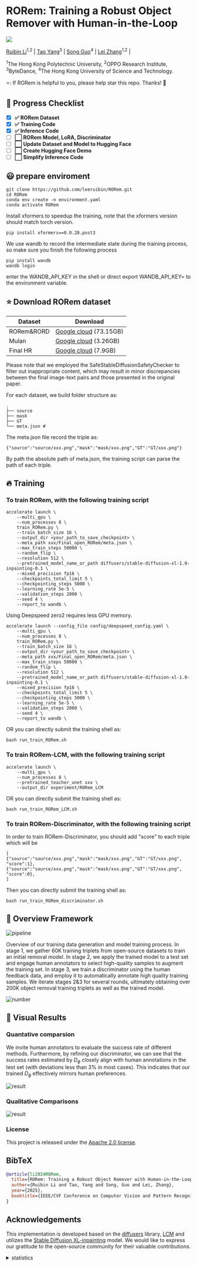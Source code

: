# RORem: Training a Robust Object Remover with Human-in-the-Loop

<a href='https://arxiv.org/abs/2501.00740'><img src='https://img.shields.io/badge/arXiv-2501.00740-b31b1b.svg'></a>

[Ruibin Li](https://github.com/leeruibin)<sup>1,2</sup>
| [Tao Yang](https://github.com/yangxy)<sup>3</sup> | 
[Song Guo](https://scholar.google.com/citations?user=Ib-sizwAAAAJ&hl=en)<sup>4</sup> | 
[Lei Zhang](https://scholar.google.com/citations?user=wzdCc-QAAAAJ&hl=en)<sup>1,2</sup> | 

<sup>1</sup>The Hong Kong Polytechnic University, <sup>2</sup>OPPO Research Institute, <sup>3</sup>ByteDance, <sup>4</sup>The Hong Kong University of Science and Technology.

⭐: If RORem is helpful to you, please help star this repo. Thanks! 🤗

## 📌 Progress Checklist
<!-- ✅ -->

- [x] **✅ RORem Dataset**  
- [x] **✅ Training Code**  
- [x] **✅ Inference Code**  
- [ ] **⬜️ RORem Model, LoRA, Discriminator**  
- [ ] **⬜️ Update Dataset and Model to Hugging Face**  
- [ ] **⬜️ Create Hugging Face Demo**  
- [ ] **⬜️ Simplify Inference Code**  

## 😃 prepare enviroment

```
git clone https://github.com/leeruibin/RORem.git
cd RORem
conda env create -n environment.yaml
conda activate RORem
```

Install xformers to speedup the training, note that the xformers version should match torch version.

```
pip install xformers==0.0.28.post3
```

We use wandb to record the intermediate state during the training process, so make sure you finish the following process

```
pip install wandb
wandb login
```
enter the WANDB_API_KEY in the shell or direct export WANDB_API_KEY=<your-api-key> to the environment variable.

## ⭐ Download RORem dataset

| Dataset    |  Download                                                  |
| -----------| --------------------------------------------               |
| RORem&RORD | [Google cloud](https://drive.google.com/file/d/1sE6IOhHNCKiwFLW4a2ZWcwU4_bhvGcSA/view?usp=sharing) (73.15GB) |
| Mulan      | [Google cloud](https://drive.google.com/file/d/1-dX5GfxyGEGBSfFeBgl5vMH9ODdCpbuq/view?usp=sharing) (3.26GB) |
| Final HR   | [Google cloud](https://drive.google.com/file/d/1S3p_yLjPuhZbh7S15actNaAOEPvUlW5C/view?usp=sharing) (7.9GB) |

Please note that we employed the SafeStableDiffusionSafetyChecker to filter out inappropriate content, which may result in minor discrepancies between the final image-text pairs and those presented in the original paper.

For each dataset, we build folder structure as:

```
.
├── source
├── mask
├── GT
└── meta.json #
```
The meta.json file record the triple as:
```
{"source":"source/xxx.png","mask":"mask/xxx.png","GT":"GT/xxx.png"}
```

By path the absolute path of meta.json, the training script can parse the path of each triple.

## 🔥 Training

### To train RORem, with the following training script

```
accelerate launch \
    --multi_gpu \
    --num_processes 8 \
    train_RORem.py \
    --train_batch_size 16 \
    --output_dir <your_path_to_save_checkpoint> \
    --meta_path xxx/Final_open_RORem/meta.json \
    --max_train_steps 50000 \
    --random_flip \
    --resolution 512 \
    --pretrained_model_name_or_path diffusers/stable-diffusion-xl-1.0-inpainting-0.1 \
    --mixed_precision fp16 \
    --checkpoints_total_limit 5 \
    --checkpointing_steps 5000 \
    --learning_rate 5e-5 \
    --validation_steps 2000 \
    --seed 4 \
    --report_to wandb \
```

Using Deepspeed zero2 requires less GPU memory.

```
accelerate launch --config_file config/deepspeed_config.yaml \
    --multi_gpu \
    --num_processes 8 \
    train_RORem.py \
    --train_batch_size 16 \
    --output_dir <your_path_to_save_checkpoint> \
    --meta_path xxx/Final_open_RORem/meta.json \
    --max_train_steps 50000 \
    --random_flip \
    --resolution 512 \
    --pretrained_model_name_or_path diffusers/stable-diffusion-xl-1.0-inpainting-0.1 \
    --mixed_precision fp16 \
    --checkpoints_total_limit 5 \
    --checkpointing_steps 5000 \
    --learning_rate 5e-5 \
    --validation_steps 2000 \
    --seed 4 \
    --report_to wandb \
```

OR you can directly submit the training shell as:

```
bash run_train_RORem.sh
```

### To train RORem-LCM, with the following training script

```
accelerate launch \
    --multi_gpu \
    --num_processes 8 \
    --pretrained_teacher_unet xxx \
    --output_dir experiment/RORem_LCM
```
OR you can directly submit the training shell as:
```
bash run_train_RORem_LCM.sh
```

### To train RORem-Discriminator, with the following training script

In order to train RORem-Discriminator, you should add "score" to each triple which will be 
```
[
{"source":"source/xxx.png","mask":"mask/xxx.png","GT":"GT/xxx.png", "score":1},
{"source":"source/xxx.png","mask":"mask/xxx.png","GT":"GT/xxx.png", "score":0},
]
```
Then you can directly submit the training shell as:
```
bash run_train_RORem_discriminator.sh
```

<!-- ## ⏰ Update
The code and model will be ready soon.
 -->


## 🌟 Overview Framework

![pipeline](figures/pipeline.png)


Overview of our training data generation and model training process. In stage 1, we gather 60K training triplets from open-source datasets to train an initial removal model. In stage 2, we apply the trained model to a test set and engage human annotators to select high-quality samples to augment the training set. In stage 3, we train a discriminator using the human feedback data, and employ it to automatically annotate high quality training samples. We iterate stages 2\&3 for several rounds, ultimately obtaining over 200K object removal training triplets as well as the trained model.

![number](figures/data_collection.png)

## 🌟 Visual Results

### Quantative comparsion

We invite human annotators to evaluate the success rate of different methods. Furthermore, by refining our discriminator, we can see that the success rates estimated by $D_{\phi}$ closely align with human annotations in the test set (with deviations less than 3% in most cases). This indicates that our trained $D_{\phi}$ effectively mirrors human preferences.

![result](figures/quantative_result.png)

### Qualitative Comparisons
![result](figures/result.png)

<!-- ### Citations
If our code helps your research or work, please consider citing our paper.
The following are BibTeX references: -->

### License
This project is released under the [Apache 2.0 license](LICENSE).

## BibTeX

```bibtex
@article{li2024RORem,
  title={RORem: Training a Robust Object Remover with Human-in-the-Loop},
  author={Ruibin Li and Tao, Yang and Song, Guo and Lei, Zhang},
  year={2025},
  booktitle={IEEE/CVF Conference on Computer Vision and Pattern Recognition},
}
```

## Acknowledgements

This implementation is developed based on the [diffusers](https://github.com/huggingface/diffusers/) library, [LCM](https://github.com/huggingface/diffusers/blob/main/examples/consistency_distillation/train_lcm_distill_lora_sdxl_wds.py) and utilizes the [Stable Diffusion XL-inpainting](https://huggingface.co/diffusers/stable-diffusion-xl-1.0-inpainting-0.1) model. We would like to express our gratitude to the open-source community for their valuable contributions.

<details>

<summary>statistics</summary>

![visitors](https://visitor-badge.laobi.icu/badge?page_id=leeruibin/RORem)
![stars](https://img.shields.io/github/stars/leeruibin/RORem)
![forks](https://img.shields.io/github/forks/leeruibin/RORem)

</details>